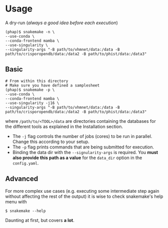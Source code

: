 # Usage

A dry-run (_always a good idea before each execution_)

```
(phap)$ snakemake -n \
--use-conda \
--conda-frontend mamba \
--use-singularity \
--singularity-args "-B path/to/vhmnet/data:/data -B path/to/crisporopendb/data:/data2 -B path/to/phist/data:/data3"
```

## Basic

```
# From within this directory
# Make sure you have defined a samplesheet
(phap)$ snakemake -p \
--use-conda \
--conda-frontend mamba \
--use-singularity -j16 \
--singularity-args "-B path/to/vhmnet/data:/data -B path/to/crisporopendb/data:/data2 -B path/to/phist/data:/data3"
```

where `/path/to/<TOOL>/data` are directories containing the databases for the
different tools as explained in the Installation section.

* The `-j` flag controls the number of jobs (cores) to be run in parallel.
Change this according to your setup.
* The `-p` flag prints commands that are being submitted for execution.
* Binding the data dir with the `--signularity-args` is required.
You **must also provide this path as a value** for the `data_dir` option
in the `config.yaml`.


## Advanced

For more complex use cases (e.g. executing some intermediate step again
without affecting the rest of the output) it is wise to check snakemake's help
menu with

```
$ snakemake --help
```

Daunting at first, but covers __a lot__.
